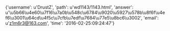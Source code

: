 {'username': u'DrustZ', 'path': u'wd1143/1143.html', 'answer': u'\u5b66\u4e60\u7f16\u7a0b\u548c\u6784\u9020\u5927\u578b\u8f6f\u4ef6\u3001\u64cd\u4f5c\u7cfb\u7edf\u7684\u77e5\u8bc6\u3002', 'email': u'z1m6r3@163.com', 'time': '2016-02-25:09:24:47'}
